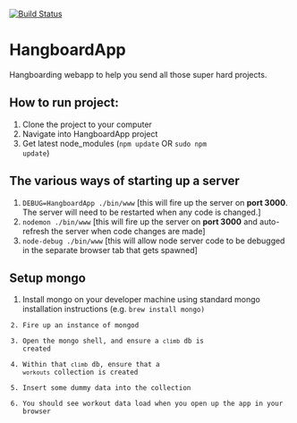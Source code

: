 [![Build Status](https://travis-ci.org/SendbotSoftware/HangboardApp.svg?branch=master)](https://travis-ci.org/SendbotSoftware/HangboardApp)

HangboardApp
============

Hangboarding webapp to help you send all those super hard projects.

## How to run project:
1. Clone the project to your computer
2. Navigate into HangboardApp project
3. Get latest node_modules (<code>npm update</code> OR <code>sudo npm update</code>)

## The various ways of starting up a server
1. <code>DEBUG=HangboardApp ./bin/www</code> [this will fire up the server on <b>port 3000</b>. The server will need to be restarted when any code is changed.]
2. <code>nodemon ./bin/www</code> [this will fire up the server on <b>port 3000</b> and auto-refresh the server when code changes are made]
3. <code>node-debug ./bin/www</code> [this will allow node server code to be debugged in the separate browser tab that gets spawned]

## Setup mongo
1. Install mongo on your developer machine using standard mongo installation instructions (e.g. <code>brew install mongo</brew>)
2. Fire up an instance of mongod
3. Open the mongo shell, and ensure a <code>climb</code> db is created
4. Within that <code>climb</code> db, ensure that a <code>workouts</code> collection is created
5. Insert some dummy data into the collection
6. You should see workout data load when you open up the app in your browser
